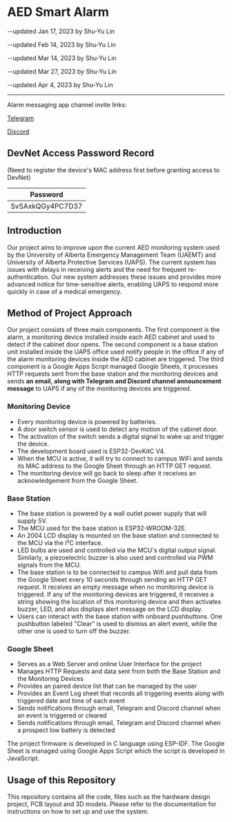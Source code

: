 # AED Smart Alarm

--updated Jan 17, 2023 by Shu-Yu Lin

--updated Feb 14, 2023 by Shu-Yu Lin

--updated Mar 14, 2023 by Shu-Yu Lin

--updated Mar 27, 2023 by Shu-Yu Lin

--updated Apr 4, 2023 by Shu-Yu Lin

----------------------------------------------------------------

Alarm messaging app channel invite links:

[Telegram](https://t.me/+YDv_uXch1lFhM2Mx)

[Discord](https://discord.gg/8R3kqmZn9D)

## DevNet Access Password Record

(Need to register the device's MAC address first before granting access to DevNet)

| Password |
| ------------------|
| SvSAxkQGy4PC7D37 |

## Introduction

Our project aims to improve upon the current AED monitoring system used by the University of Alberta Emergency Management Team (UAEMT) and University of Alberta Protective Services (UAPS). The current system has issues with delays in receiving alerts and the need for frequent re-authentication. Our new system addresses these issues and provides more advanced notice for time-sensitive alerts, enabling UAPS to respond more quickly in case of a medical emergency.

## Method of Project Approach

Our project consists of three main components. The first component is the alarm, a monitoring device installed inside each AED cabinet and used to detect if the cabinet door opens. The second component is a base station unit installed inside the UAPS office used notify people in the office if any of the alarm monitoring devices inside the AED cabinet are triggered. The third component is a Google Apps Script managed Google Sheets, it processes HTTP requests sent from the base station and the monitoring devices and sends **an email, along	with Telegram and Discord channel announcement message** to UAPS if any of the monitoring devices are triggered.

### Monitoring Device

- Every monitoring device is powered by batteries.
- A door switch sensor is used to detect any motion of the cabinet door.
- The activation of the switch sends a digital signal to wake up and trigger the device.
- The development board used is ESP32-DevKitC V4.
- When the MCU is active, it will try to connect to campus WiFi and sends its MAC address to the Google Sheet through an HTTP GET request.
- The monitoring device will go back to sleep after it receives an acknowledgement from the Google Sheet.

### Base Station

- The base station is powered by a wall outlet power supply that will supply 5V.
- The MCU used for the base station is ESP32-WROOM-32E.
- An 2004 LCD display is mounted on the base station and connected to the MCU via the I²C interface.
- LED bulbs are used and controlled via the MCU's digital output signal. Similarly, a piezoelectric buzzer is also used and controlled via PWM signals from the MCU.
- The base station is to be connected to campus Wifi and pull data from the Google Sheet every 10 seconds through sending an HTTP GET request. It receives an empty message when no monitoring device is triggered. If any of the monitoring devices are triggered, it receives a string showing the location of this monitoring device and then activates buzzer, LED, and also displays alert message on the LCD display.
- Users can interact with the base station with onboard pushbuttons. One pushbutton labeled "Clear" is used to dismiss an alert event, while the other one is used to turn off the buzzer.

### Google Sheet

- Serves as a Web Server and online User Interface for the project
- Manages HTTP Requests and data sent from both the Base Station and the Monitoring Devices
- Provides an paired device list that can be managed by the user
- Provides an Event Log sheet that records all triggering events along with triggered date and time of each event
- Sends notifications through email, Telegram and Discord channel when an event is triggered or cleared
- Sends notifications through email, Telegram and Discord channel when a prospect low battery is detected

The project firmware is developed in C language using ESP-IDF. The Google Sheet is managed using Google Apps Script which the script is developed in JavaScript.

## Usage of this Repository

This repository contains all the code, files such as the hardware design project, PCB layout and 3D models. Please refer to the documentation for instructions on how to set up and use the system.
